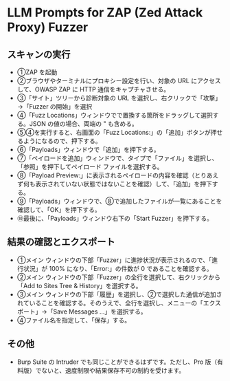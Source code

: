 # LLM Prompts for ZAP (Zed Attack Proxy) Fuzzer

## スキャンの実行

- ①ZAP を起動
- ②ブラウザやターミナルにプロキシー設定を行い、対象の URL にアクセスして、OWASP ZAP に HTTP 通信をキャプチャさせる。
- ③「サイト」ツリーから診断対象の URL を選択し、右クリックで「攻撃」→「Fuzzer の開始」を選択
- ④「Fuzz Locations」ウィンドウでで置換する箇所をドラッグして選択する。JSON の値の場合、両端の " も含める。
- ⑤④を実行すると、右画面の「Fuzz Locations:」の「追加」ボタンが押せるようになるので、押下する。
- ⑥「Payloads」ウィンドウで「追加」を押下する。
- ⑦「ペイロードを追加」ウィンドウで、タイプで「ファイル」を選択し、「参照」を押下してペイロード ファイルを選択する。
- ⑧「Payload Preview:」に表示されるペイロードの内容を確認（とりあえず何も表示されていない状態ではないことを確認）して、「追加」を押下する。
- ⑨「Payloads」ウィンドウで、⑧で追加したファイルが一覧にあることを確認して、「OK」を押下する。
- ⑩最後に、「Payloads」ウィンドウ右下の「Start Fuzzer」を押下する。

## 結果の確認とエクスポート

- ①メイン ウィンドウの下部「Fuzzer」に進捗状況が表示されるので、「進行状況」が 100% になり、「Error:」の件数が 0 であることを確認する。
- ②メイン ウィンドウの下部「Fuzzer」の全行を選択して、右クリックから「Add to Sites Tree & History」を選択する。
- ③メイン ウィンドウの下部「履歴」を選択し、②で選択した通信が追加されていることを確認する。そのうえで、全行を選択し、メニューの「エクスポート」→「Save Messages ...」を選択する。
- ④ファイル名を指定して、「保存」する。

## その他

- Burp Suite の Intruder でも同じことができるはずです。ただし、Pro 版（有料版）でないと、速度制限や結果保存不可の制約を受けます。

